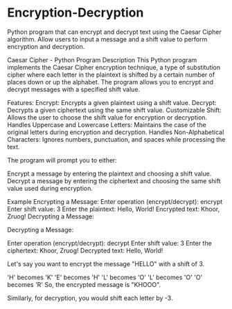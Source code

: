 # Encryption-Decryption
Python program that can encrypt and decrypt text using the Caesar Cipher algorithm. Allow users to input a message and a shift value to perform encryption and decryption.

Caesar Cipher - Python Program
Description
This Python program implements the Caesar Cipher encryption technique, a type of substitution cipher where each letter in the plaintext is shifted by a certain number of places down or up the alphabet. The program allows you to encrypt and decrypt messages with a specified shift value.

Features:
Encrypt: Encrypts a given plaintext using a shift value.
Decrypt: Decrypts a given ciphertext using the same shift value.
Customizable Shift: Allows the user to choose the shift value for encryption or decryption.
Handles Uppercase and Lowercase Letters: Maintains the case of the original letters during encryption and decryption.
Handles Non-Alphabetical Characters: Ignores numbers, punctuation, and spaces while processing the text.

The program will prompt you to either:

Encrypt a message by entering the plaintext and choosing a shift value.
Decrypt a message by entering the ciphertext and choosing the same shift value used during encryption.

Example
Encrypting a Message:
Enter operation (encrypt/decrypt): encrypt
Enter shift value: 3
Enter the plaintext: Hello, World!
Encrypted text: Khoor, Zruog!
Decrypting a Message:


Decrypting a Message:

Enter operation (encrypt/decrypt): decrypt
Enter shift value: 3
Enter the ciphertext: Khoor, Zruog!
Decrypted text: Hello, World!

Let's say you want to encrypt the message "HELLO" with a shift of 3.

'H' becomes 'K'
'E' becomes 'H'
'L' becomes 'O'
'L' becomes 'O'
'O' becomes 'R'
So, the encrypted message is "KHOOO".

Similarly, for decryption, you would shift each letter by -3.
